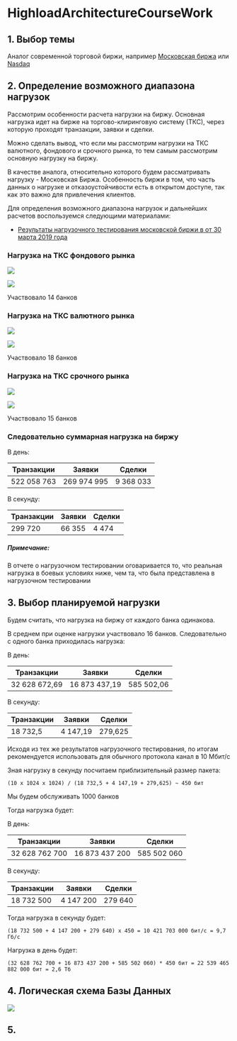 # HighloadArchitectureCourseWork

## 1. Выбор темы
Аналог современной торговой биржи, например [Московская биржа](https://www.moex.com/) или [Nasdaq](https://www.nasdaq.com/)

##  2.  Определение возможного диапазона нагрузок

Рассмотрим особенности расчета нагрузки на биржу. Основная нагрузка идет на бирже на торгово-клиринговую систему (ТКС), через которую проходят транзакции, заявки и сделки.
 
Можно сделать вывод, что если мы рассмотрим нагрузки на ТКС валютного, фондового и срочного рынка, то тем самым рассмотрим основную нагрузку на биржу. 

В качестве аналога, относительно которого будем рассматривать нагрузку - Московская Биржа. Особенность биржи в том, что часть данных о нагрузке и отказоустойчивости есть в открытом доступе, так как это важно для привлечения клиентов. 

Для определения возможного диапазона нагрузок и дальнейших расчетов воспользуемся следующими материалами:
- [Результаты нагрузочного тестирования московской биржи в от 30 марта 2019 года](https://www.moex.com/n23621/?nt=0)

### Нагрузка на ТКС фондового рынка

![](./media/ТКС_ФР.png)

![](./media/ТКС_ФР_График.png)	

Участвовало 14 банков

### Нагрузка на ТКС валютного рынка

![](./media/ТКС_ВР.png)

![](./media/ТКС_ВР_График.png)

Участвовало 18 банков

### Нагрузка на ТКС срочного рынка

![](./media/ТКС_СР.png)

![](./media/ТКС_СР_График.png)

Участвовало 15 банков

### Следовательно суммарная нагрузка на биржу

В день:

|Транзакции|Заявки|Сделки|
|----------|------|------|
|522 058 763|269 974 995|9 368 033|

В секунду:

|Транзакции|Заявки|Сделки|
|----------|------|------|
|299 720|66 355|4 474|

##### Примечание: 

 В отчете о нагрузочном тестировании оговаривается то, что реальная нагрузка в боевых условиях ниже, чем та, что была представлена в нагрузочном тестировании

## 3. Выбор планируемой нагрузки

Будем считать, что нагрузка на биржу от каждого банка одинакова. 

В среднем при оценке нагрузки участвовало 16 банков. Следовательно с одного банка приходилась нагрузка:

В день:

|Транзакции|Заявки|Сделки|
|----------|------|------|
|32 628 672,69|16 873 437,19|585 502,06|

В секунду:

|Транзакции|Заявки|Сделки|
|----------|------|------|
|18 732,5|4 147,19|279,625|

Исходя из тех же результатов нагрузочного тестирования, по итогам рекомендуется использовать для обычного протокола канал в 10 Мбит/с 

Зная нагрузку в секунду посчитаем приблизительный размер пакета:

```
(10 x 1024 x 1024) / (18 732,5 + 4 147,19 + 279,625) ~ 450 бит
```

Мы будем обслуживать 1000 банков

Тогда нагрузка будет: 

В день:

|Транзакции|Заявки|Сделки|
|----------|------|------|
|32 628 762 700|16 873 437 200|585 502 060|

В секунду:

|Транзакции|Заявки|Сделки|
|----------|------|------|
|18 732 500|4 147 200|279 640| 

Тогда нагрузка в секунду будет: 

```
(18 732 500 + 4 147 200 + 279 640) x 450 = 10 421 703 000 бит/с = 9,7 Гб/с
```
 Нагрузка в день будет: 
 
 ```
 (32 628 762 700 + 16 873 437 200 + 585 502 060) * 450 бит = 22 539 465 882 000 бит = 2,6 Тб
 ```
 
## 4. Логическая схема Базы Данных
![](./media/ExhangeDB.png)

## 5. 